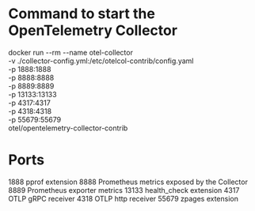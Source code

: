 # Command to start the OpenTelemetry Collector
docker run --rm --name otel-collector \
  -v ./collector-config.yml:/etc/otelcol-contrib/config.yaml \
  -p 1888:1888 \
  -p 8888:8888 \
  -p 8889:8889 \
  -p 13133:13133 \
  -p 4317:4317 \
  -p 4318:4318 \
  -p 55679:55679 \
  otel/opentelemetry-collector-contrib

# Ports
1888    pprof extension
8888    Prometheus metrics exposed by the Collector
8889    Prometheus exporter metrics
13133   health_check extension
4317    OTLP gRPC receiver
4318    OTLP http receiver
55679   zpages extension